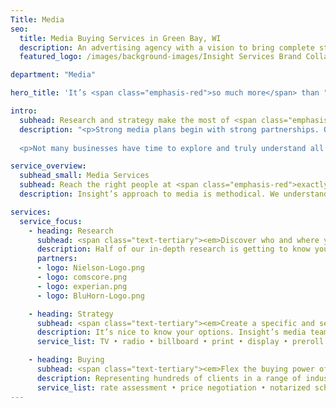 ```yaml
---
Title: Media
seo:
  title: Media Buying Services in Green Bay, WI
  description: An advertising agency with a vision to bring complete strategic development and creative execution capabilities into one roll-up-your-sleeves, hard-working kind of ad agency.
  featured_logo: /images/background-images/Insight Services Brand Collage Gray.jpg

department: "Media"

hero_title: 'It’s <span class="emphasis-red">so much more</span> than "buying."'

intro:
  subhead: Research and strategy make the most of <span class="emphasis-red">every</span> dollar.
  description: "<p>Strong media plans begin with strong partnerships. Our process is simple: You teach us about you, and we’ll teach you about media. Together, we’ll assemble a comprehensive, targeted and creative plan that makes best use of your budget to meet your goals.</p>
  
  <p>Not many businesses have time to explore and truly understand all their media options! That’s why Insight has full-time employees devoted to just that. From following trends of emerging media to strengthening local media relationships, Insight can handle it all.</p>"

service_overview:
  subhead_small: Media Services
  subhead: Reach the right people at <span class="emphasis-red">exactly</span> the right time.
  description: Insight’s approach to media is methodical. We understand the value of research and strategy <em>before</em> buying. Plus, we learn from the infinite data we get in return, ensuring your media only gets more effective as it runs.

services:
  service_focus:
    - heading: Research
      subhead: <span class="text-tertiary"><em>Discover who and where your audience is. </em></span>
      description: Half of our in-depth research is getting to know you. The other half is getting to know your audience’s media consumption habits. With access to many resources, our team can employ advanced targeting by demographic, geographic and behavioral traits to achieve the most effective media mix.
      partners: 
      - logo: Nielson-Logo.png
      - logo: comscore.png
      - logo: experian.png
      - logo: BluHorn-Logo.png

    - heading: Strategy
      subhead: <span class="text-tertiary"><em>Create a specific and sensible long-term media plan.</em></span>
      description: It’s nice to know your options. Insight’s media team blends decades of traditional agency experience with the latest technology to know your options inside and out! Plus, we’re media neutral, unbiased and open to all possibilities.
      service_list: TV • radio • billboard • print • display • preroll • search engine marketing (SEM) • streaming radio • streaming TV • social media

    - heading: Buying
      subhead: <span class="text-tertiary"><em>Flex the buying power of an agency.</em></span>
      description: Representing hundreds of clients in a range of industries over 30+ years, Insight’s media team has an outstanding reputation and tremendous buying power. We know good rates when we see them, what can be negotiated and where value can be added. Once it’s booked, we’re watching, gauging performance and tweaking for ultimate return on investment.
      service_list: rate assessment • price negotiation • notarized schedules • booking • invoicing • follow-ups • ongoing communication with media representatives • reporting & analytics
---
```

